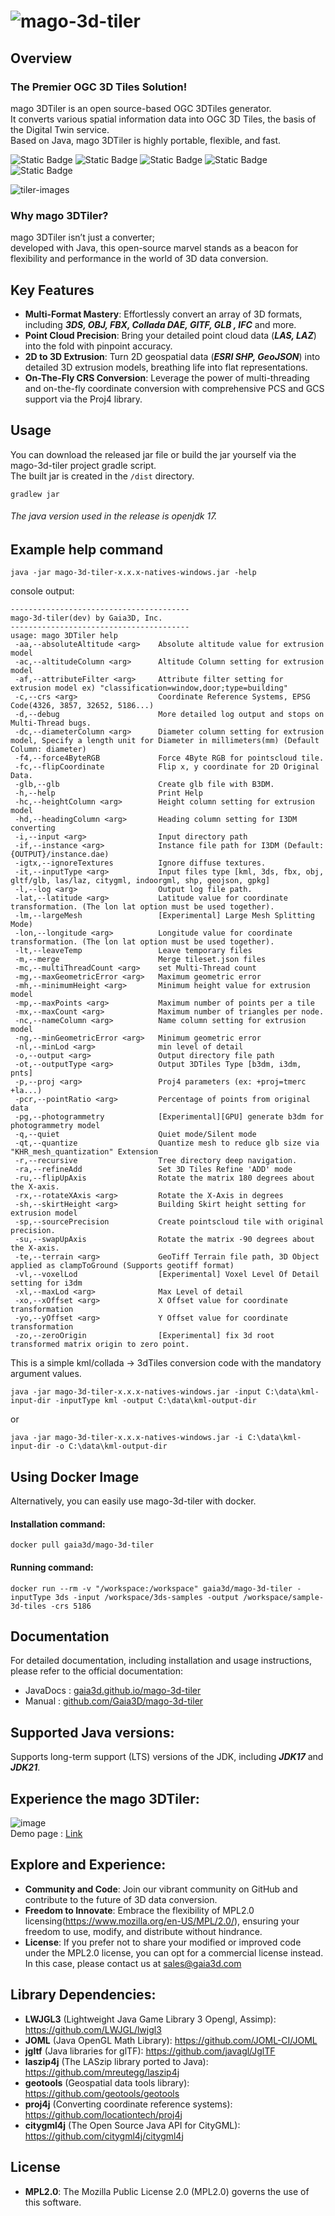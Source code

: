 ![mago-3d-tiler](https://github.com/user-attachments/assets/e7f8086d-ab5e-4848-9f51-99d444691f91)
===

## Overview

### The Premier OGC 3D Tiles Solution!
mago 3DTiler is an open source-based OGC 3DTiles generator.   
It converts various spatial information data into OGC 3D Tiles, the basis of the Digital Twin service.   
Based on Java, mago 3DTiler is highly portable, flexible, and fast.

![Static Badge](https://img.shields.io/badge/Gaia3D%2C%20Inc-blue?style=flat-square)
![Static Badge](https://img.shields.io/badge/3DTiles-green?style=flat-square&logo=Cesium)
![Static Badge](https://img.shields.io/badge/Jdk17-red?style=flat-square&logo=openjdk)
![Static Badge](https://img.shields.io/badge/Gradle-darkorange?style=flat-square&logo=gradle)
![Static Badge](https://img.shields.io/badge/Docker%20Image-blue?style=flat-square&logo=docker)

![tiler-images](https://github.com/user-attachments/assets/1c496ac5-053a-42c0-a6a7-e2c3b1de219e)

### Why mago 3DTiler? 
mago 3DTiler isn’t just a converter;   
developed with Java, this open-source marvel stands as a beacon for flexibility and performance in the world of 3D data conversion.

## Key Features
- **Multi-Format Mastery**: Effortlessly convert an array of 3D formats, including ***3DS, OBJ, FBX, Collada DAE, GlTF, GLB , IFC*** and more. ​
- **Point Cloud Precision**: Bring your detailed point cloud data (***LAS, LAZ***) into the fold with pinpoint accuracy.​
- **2D to 3D Extrusion**: Turn 2D geospatial data (***ESRI SHP, GeoJSON***) into detailed 3D extrusion models, breathing life into flat representations.​
- **On-The-Fly CRS Conversion**: Leverage the power of multi-threading and on-the-fly coordinate conversion with comprehensive PCS and GCS support via the Proj4 library.​

## Usage
You can download the released jar file or build the jar yourself via the mago-3d-tiler project gradle script.   
The built jar is created in the ```/dist``` directory.

```
gradlew jar
```
###### The java version used in the release is openjdk 17.

## Example help command
```
java -jar mago-3d-tiler-x.x.x-natives-windows.jar -help
```
console output:
```
----------------------------------------
mago-3d-tiler(dev) by Gaia3D, Inc.
----------------------------------------
usage: mago 3DTiler help
 -aa,--absoluteAltitude <arg>    Absolute altitude value for extrusion model
 -ac,--altitudeColumn <arg>      Altitude Column setting for extrusion model
 -af,--attributeFilter <arg>     Attribute filter setting for extrusion model ex) "classification=window,door;type=building"
 -c,--crs <arg>                  Coordinate Reference Systems, EPSG Code(4326, 3857, 32652, 5186...)
 -d,--debug                      More detailed log output and stops on Multi-Thread bugs.
 -dc,--diameterColumn <arg>      Diameter column setting for extrusion model, Specify a length unit for Diameter in millimeters(mm) (Default Column: diameter)
 -f4,--force4ByteRGB             Force 4Byte RGB for pointscloud tile.
 -fc,--flipCoordinate            Flip x, y coordinate for 2D Original Data.
 -glb,--glb                      Create glb file with B3DM.
 -h,--help                       Print Help
 -hc,--heightColumn <arg>        Height column setting for extrusion model
 -hd,--headingColumn <arg>       Heading column setting for I3DM converting
 -i,--input <arg>                Input directory path
 -if,--instance <arg>            Instance file path for I3DM (Default: {OUTPUT}/instance.dae)
 -igtx,--ignoreTextures          Ignore diffuse textures.
 -it,--inputType <arg>           Input files type [kml, 3ds, fbx, obj, gltf/glb, las/laz, citygml, indoorgml, shp, geojson, gpkg]
 -l,--log <arg>                  Output log file path.
 -lat,--latitude <arg>           Latitude value for coordinate transformation. (The lon lat option must be used together).
 -lm,--largeMesh                 [Experimental] Large Mesh Splitting Mode)
 -lon,--longitude <arg>          Longitude value for coordinate transformation. (The lon lat option must be used together).
 -lt,--leaveTemp                 Leave temporary files
 -m,--merge                      Merge tileset.json files
 -mc,--multiThreadCount <arg>    set Multi-Thread count
 -mg,--maxGeometricError <arg>   Maximum geometric error
 -mh,--minimumHeight <arg>       Minimum height value for extrusion model
 -mp,--maxPoints <arg>           Maximum number of points per a tile
 -mx,--maxCount <arg>            Maximum number of triangles per node.
 -nc,--nameColumn <arg>          Name column setting for extrusion model
 -ng,--minGeometricError <arg>   Minimum geometric error
 -nl,--minLod <arg>              min level of detail
 -o,--output <arg>               Output directory file path
 -ot,--outputType <arg>          Output 3DTiles Type [b3dm, i3dm, pnts]
 -p,--proj <arg>                 Proj4 parameters (ex: +proj=tmerc +la...)
 -pcr,--pointRatio <arg>         Percentage of points from original data
 -pg,--photogrammetry            [Experimental][GPU] generate b3dm for photogrammetry model
 -q,--quiet                      Quiet mode/Silent mode
 -qt,--quantize                  Quantize mesh to reduce glb size via "KHR_mesh_quantization" Extension
 -r,--recursive                  Tree directory deep navigation.
 -ra,--refineAdd                 Set 3D Tiles Refine 'ADD' mode
 -ru,--flipUpAxis                Rotate the matrix 180 degrees about the X-axis.
 -rx,--rotateXAxis <arg>         Rotate the X-Axis in degrees
 -sh,--skirtHeight <arg>         Building Skirt height setting for extrusion model
 -sp,--sourcePrecision           Create pointscloud tile with original precision.
 -su,--swapUpAxis                Rotate the matrix -90 degrees about the X-axis.
 -te,--terrain <arg>             GeoTiff Terrain file path, 3D Object applied as clampToGround (Supports geotiff format)
 -vl,--voxelLod                  [Experimental] Voxel Level Of Detail setting for i3dm
 -xl,--maxLod <arg>              Max Level of detail
 -xo,--xOffset <arg>             X Offset value for coordinate transformation
 -yo,--yOffset <arg>             Y Offset value for coordinate transformation
 -zo,--zeroOrigin                [Experimental] fix 3d root transformed matrix origin to zero point.
```
This is a simple kml/collada -> 3dTiles conversion code with the mandatory argument values.    
```
java -jar mago-3d-tiler-x.x.x-natives-windows.jar -input C:\data\kml-input-dir -inputType kml -output C:\data\kml-output-dir
```
or
```
java -jar mago-3d-tiler-x.x.x-natives-windows.jar -i C:\data\kml-input-dir -o C:\data\kml-output-dir
```

## Using Docker Image
Alternatively, you can easily use mago-3d-tiler with docker.

#### Installation command: 
```
docker pull gaia3d/mago-3d-tiler
```
#### Running command:
```
docker run --rm -v "/workspace:/workspace" gaia3d/mago-3d-tiler -inputType 3ds -input /workspace/3ds-samples -output /workspace/sample-3d-tiles -crs 5186
```

## Documentation
For detailed documentation, including installation and usage instructions, please refer to the official documentation:
- JavaDocs : [gaia3d.github.io/mago-3d-tiler](https://gaia3d.github.io/mago-3d-tiler)
- Manual : [github.com/Gaia3D/mago-3d-tiler](https://github.com/Gaia3D/mago-3d-tiler/blob/main/MANUAL.md)

## Supported Java versions:
Supports long-term support (LTS) versions of the JDK, including ***JDK17*** and ***JDK21***.

## Experience the mago 3DTiler:
![image](https://github.com/Gaia3D/mago-3d-tiler/assets/87691347/c778f7e1-771c-4df6-8d4c-b46412c80c19)   
Demo page : [Link](https://seoul.gaia3d.com:10903)

## Explore and Experience:
- **Community and Code**: Join our vibrant community on GitHub and contribute to the future of 3D data conversion.​
- **Freedom to Innovate**: Embrace the flexibility of MPL2.0 licensing(<https://www.mozilla.org/en-US/MPL/2.0/>)​,
  ensuring your freedom to use, modify, and distribute without hindrance.
- **License**: If you prefer not to share your modified or improved code under the MPL2.0 license, you can opt for a commercial license instead.
In this case, please contact us at sales@gaia3d.com

## Library Dependencies:
- **LWJGL3** (Lightweight Java Game Library 3 Opengl, Assimp): <https://github.com/LWJGL/lwjgl3>
- **JOML** (Java OpenGL Math Library): <https://github.com/JOML-CI/JOML>
- **jgltf** (Java libraries for glTF): <https://github.com/javagl/JglTF>
- **laszip4j** (The LASzip library ported to Java): <https://github.com/mreutegg/laszip4j>
- **geotools** (Geospatial data tools library): <https://github.com/geotools/geotools>
- **proj4j** (Converting coordinate reference systems): <https://github.com/locationtech/proj4j>
- **citygml4j** (The Open Source Java API for CityGML): <https://github.com/citygml4j/citygml4j>

## License
- **MPL2.0**: The Mozilla Public License 2.0 (MPL2.0) governs the use of this software.